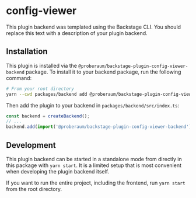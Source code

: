 # config-viewer

This plugin backend was templated using the Backstage CLI. You should replace this text with a description of your plugin backend.

## Installation

This plugin is installed via the `@proberaum/backstage-plugin-config-viewer-backend` package. To install it to your backend package, run the following command:

```bash
# From your root directory
yarn --cwd packages/backend add @proberaum/backstage-plugin-config-viewer-backend
```

Then add the plugin to your backend in `packages/backend/src/index.ts`:

```ts
const backend = createBackend();
// ...
backend.add(import('@proberaum/backstage-plugin-config-viewer-backend'));
```

## Development

This plugin backend can be started in a standalone mode from directly in this
package with `yarn start`. It is a limited setup that is most convenient when
developing the plugin backend itself.

If you want to run the entire project, including the frontend, run `yarn start` from the root directory.

